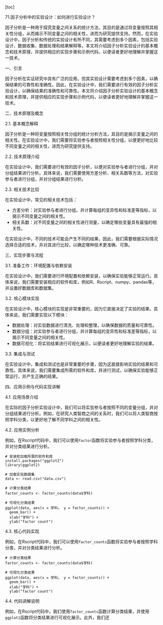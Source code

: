 
[toc]                    
                
                
71.因子分析中的实验设计：如何进行实验设计？

因子分析是一种用于探究变量之间关系的统计方法，其目的是通过将变量按照其相关性分组，从而揭示不同变量之间的相关性，进而为研究提供支持。然而，在实验设计中，因子分析和传统的实验设计有所不同，其需要考虑到多个因素，包括实验设计、数据收集、数据处理和结果解释等。本文将介绍因子分析实验设计的基本概念和技术原理，并提供相应的实现步骤和示例代码，以便读者更好地理解并掌握这一技术。

一、引言

因子分析在实证研究中具有广泛的应用，但其实验设计需要考虑到多个因素，以确保结果的可靠性和准确性。因此，在实验设计中，我们需要进行有效的因子分析实验设计，以确保结果的准确性和可靠性。本文将介绍因子分析实验设计的基本概念和技术原理，并提供相应的实现步骤和示例代码，以便读者更好地理解并掌握这一技术。

二、技术原理及概念

2.1. 基本概念解释

因子分析是一种将变量按照相关性分组的统计分析方法，其目的是揭示变量之间的相关性。在实验设计中，我们需要将实验参与者按照相关性分组，以便更好地比较不同变量之间的相关性，进而为研究提供支持。

2.2. 技术原理介绍

在实验设计中，我们需要进行有效的因子分析，以便对实验参与者进行分组，并对分组结果进行分析。具体来说，我们需要使用方差分析、相关系数等方法，对实验参与者进行分组，并对分组结果进行分析。

2.3. 相关技术比较

在实验设计中，常见的相关技术包括：

- 方差分析：对实验参与者进行分组，并计算每组的变异性和标准差等指标，以揭示不同变量之间的相关性。
- 相关系数：对不同变量之间的相关性进行测量，以确定哪些变量具有最强的相关性。

在实验设计中，不同的技术可能会产生不同的结果，因此，我们需要根据实际情况选择合适的技术，并对其进行比较，以确定哪种技术更准确、可靠。

三、实现步骤与流程

3.1. 准备工作：环境配置与依赖安装

在实验设计中，我们需要进行环境配置和依赖安装，以确保实验能够正常运行。具体来说，我们需要安装相应的软件和库，例如R、Rscript、numpy、pandas等，并设置好数据库和数据集。

3.2. 核心模块实现

在实验设计中，核心模块的实现是非常重要的，因为它直接决定了实验的结果。具体来说，我们需要实现以下模块：

- 数据处理：对实验数据进行清洗、处理和整理，以确保数据的质量和可靠性。
- 数据分组：对实验参与者进行分组，并计算每组的变异性和标准差等指标，以揭示不同变量之间的相关性。
- 数据可视化：将实验结果进行可视化展示，以便读者更好地理解实验的结果。

3.3. 集成与测试

在实验设计中，集成和测试也是非常重要的步骤，因为这直接影响实验的结果和可靠性。具体来说，我们需要集成所需的软件和库，并进行测试，以确保实验能够正常运行，并产生正确的结果。

四、应用示例与代码实现讲解

4.1. 应用场景介绍

在实际的因子分析实验设计中，我们可以将实验参与者按照不同的变量分组，并对分组结果进行分析。例如，在研究人类智商之间的关系时，我们可以将人类智商按照学科分类，以更好地了解不同学科之间的相关性。

4.2. 应用实例分析

例如，在Rscript代码中，我们可以使用`factor`函数将实验参与者按照学科分类，并对分类结果进行分析。
```Rscript
# 安装和加载所需的软件和库
install.packages("ggplot2")
library(ggplot2)

# 加载实验数据集
data <- read.csv("data.csv")

# 计算分类结果
factor_counts <- factor_counts(data$学科)

# 可视化分类结果
ggplot(data, aes(x = 学科， y = factor_counts)) +
  geom_bar() +
  xlab("学科") +
  ylab("factor count")
```

4.3. 核心代码实现

例如，在Rscript代码中，我们可以使用`factor_counts`函数将实验参与者按照学科分类，并对分类结果进行分析。
```Rscript
# 计算分类结果
factor_counts <- factor_counts(data$学科)

# 可视化分类结果
ggplot(data, aes(x = 学科， y = factor_counts)) +
  geom_bar() +
  xlab("学科") +
  ylab("factor count")
```

4.4. 代码讲解说明

例如，在Rscript代码中，我们使用`factor_counts`函数计算分类结果，并使用`ggplot2`函数将分类结果进行可视化展示。此外，我们还

